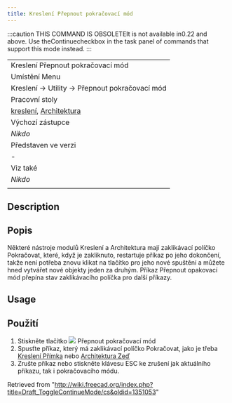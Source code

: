 ```yaml
---
title: Kreslení Přepnout pokračovací mód
---
```

:::caution
THIS COMMAND IS OBSOLETEIt is not available in0.22 and above. Use theContinuecheckbox in the task panel of commands that support this mode instead.
:::

|  |
| --- |
| Kreslení Přepnout pokračovací mód |
| Umístění Menu |
| Kreslení -> Utility -> Přepnout pokračovací mód |
| Pracovní stoly |
| [kreslení](/Draft_Workbench/cs "Draft Workbench/cs"), [Architektura](/Arch_Workbench/cs "Arch Workbench/cs") |
| Výchozí zástupce |
| *Nikdo* |
| Představen ve verzi |
| - |
| Viz také |
| *Nikdo* |
|  |

## Description

## Popis

Některé nástroje modulů Kreslení a Architektura mají zaklikávací políčko Pokračovat, které, když je zakliknuto, restartuje příkaz po jeho dokončení, takže není potřeba znovu klikat na tlačítko pro jeho nové spuštění a můžete hned vytvářet nové objekty jeden za druhým. Příkaz Přepnout opakovací mód přepína stav zaklikávacího políčka pro další příkazy.

## Usage

## Použití

1. Stiskněte tlačítko ![](/images/Draft_ToggleContinueMode.png) Přepnout pokračovací mód
2. Spusťte příkaz, který má zaklikávací políčko Pokračovat, jako je třeba [Kreslení Přímka](/Draft_Line/cs "Draft Line/cs") nebo [Architektura Zeď](/Arch_Wall/cs "Arch Wall/cs")
3. Zrušte příkaz nebo stiskněte klávesu ESC ke zrušení jak aktuálního příkazu, tak i pokračovacího módu.

Retrieved from "<http://wiki.freecad.org/index.php?title=Draft_ToggleContinueMode/cs&oldid=1351053>"